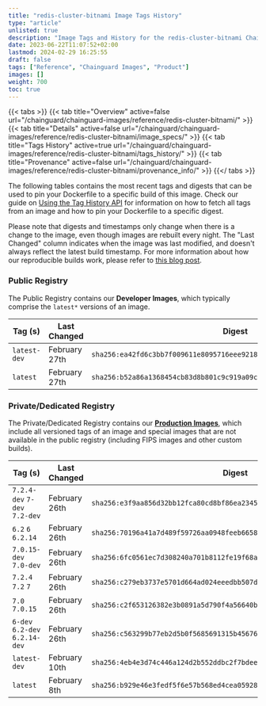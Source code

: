 ```yaml
---
title: "redis-cluster-bitnami Image Tags History"
type: "article"
unlisted: true
description: "Image Tags and History for the redis-cluster-bitnami Chainguard Image"
date: 2023-06-22T11:07:52+02:00
lastmod: 2024-02-29 16:25:55
draft: false
tags: ["Reference", "Chainguard Images", "Product"]
images: []
weight: 700
toc: true
---
```


{{< tabs >}}
{{< tab title="Overview" active=false url="/chainguard/chainguard-images/reference/redis-cluster-bitnami/" >}}
{{< tab title="Details" active=false url="/chainguard/chainguard-images/reference/redis-cluster-bitnami/image_specs/" >}}
{{< tab title="Tags History" active=true url="/chainguard/chainguard-images/reference/redis-cluster-bitnami/tags_history/" >}}
{{< tab title="Provenance" active=false url="/chainguard/chainguard-images/reference/redis-cluster-bitnami/provenance_info/" >}}
{{</ tabs >}}

The following tables contains the most recent tags and digests that can be used to pin your Dockerfile to a specific build of this image. Check our guide on [Using the Tag History API](/chainguard/chainguard-images/using-the-tag-history-api/) for information on how to fetch all tags from an image and how to pin your Dockerfile to a specific digest.

Please note that digests and timestamps only change when there is a change to the image, even though images are rebuilt every night. The "Last Changed" column indicates when the image was last modified, and doesn't always reflect the latest build timestamp. For more information about how our reproducible builds work, please refer to [this blog post](https://www.chainguard.dev/unchained/reproducing-chainguards-reproducible-image-builds).

### Public Registry
The Public Registry contains our **Developer Images**, which typically comprise the `latest*` versions of an image.

| Tag (s)       | Last Changed  | Digest                                                                    |
|---------------|---------------|---------------------------------------------------------------------------|
|  `latest-dev` | February 27th | `sha256:ea42fd6c3bb7f009611e8095716eee92183f0342c4bc22222e112aaeeb84e6b5` |
|  `latest`     | February 27th | `sha256:b52a86a1368454cb83d8b801c9c919a09cdcc7587b6ca9d825c0c9f44a8b842e` |


### Private/Dedicated Registry
The Private/Dedicated Registry contains our **[Production Images](https://www.chainguard.dev/chainguard-images)**, which include all versioned tags of an image and special images that are not available in the public registry (including FIPS images and other custom builds).

| Tag (s)                         | Last Changed  | Digest                                                                    |
|---------------------------------|---------------|---------------------------------------------------------------------------|
|  `7.2.4-dev` `7-dev` `7.2-dev`  | February 26th | `sha256:e3f9aa856d32bb12fca80cd8bf86ea23457b3973965f876f214529f407698546` |
|  `6.2` `6` `6.2.14`             | February 26th | `sha256:70196a41a7d489f59726aa0948feeb66582ee8d64f9b86a34ebdc628174175ce` |
|  `7.0.15-dev` `7.0-dev`         | February 26th | `sha256:6fc0561ec7d308240a701b8112fe19f68aa5dd13c72084ae71092cf844f1c13c` |
|  `7.2.4` `7.2` `7`              | February 26th | `sha256:c279eb3737e5701d664ad024eeedbb507d4d587c78ef5a3c079c82d829dde153` |
|  `7.0` `7.0.15`                 | February 26th | `sha256:c2f653126382e3b0891a5d790f4a56640b812cdcb86516fbb4dc04fdc7d0091c` |
|  `6-dev` `6.2-dev` `6.2.14-dev` | February 26th | `sha256:c563299b77eb2d5b0f5685691315b45676fd39e4373af283d2d6a5a20cbf010a` |
|  `latest-dev`                   | February 10th | `sha256:4eb4e3d74c446a124d2b552ddbc2f7bdeeb17fea42d6fbba7fc1ee391cc7e4f3` |
|  `latest`                       | February 8th  | `sha256:b929e46e3fedf5f6e57b568ed4cea0592854a426e360e0a54ac83e79bcab8aa3` |

